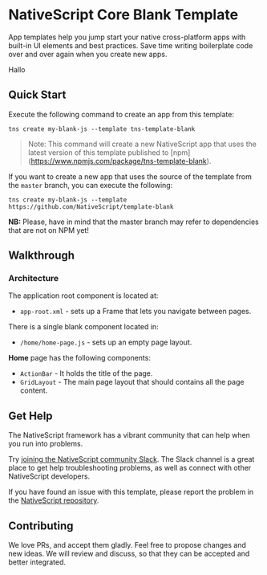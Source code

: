 # NativeScript Core Blank Template
App templates help you jump start your native cross-platform apps with built-in UI elements and best practices. Save time writing boilerplate code over and over again when you create new apps.

Hallo

## Quick Start
Execute the following command to create an app from this template:

```
tns create my-blank-js --template tns-template-blank
```

> Note: This command will create a new NativeScript app that uses the latest version of this template published to [npm] (https://www.npmjs.com/package/tns-template-blank).

If you want to create a new app that uses the source of the template from the `master` branch, you can execute the following:

```
tns create my-blank-js --template https://github.com/NativeScript/template-blank
```

**NB:** Please, have in mind that the master branch may refer to dependencies that are not on NPM yet!

## Walkthrough

### Architecture
The application root component is located at:
- `app-root.xml` - sets up a Frame that lets you navigate between pages.

There is a single blank component located in:
- `/home/home-page.js` - sets up an empty page layout.

**Home** page has the following components:
- `ActionBar` - It holds the title of the page.
- `GridLayout` - The main page layout that should contains all the page content.

## Get Help
The NativeScript framework has a vibrant community that can help when you run into problems.

Try [joining the NativeScript community Slack](http://developer.telerik.com/wp-login.php?action=slack-invitation). The Slack channel is a great place to get help troubleshooting problems, as well as connect with other NativeScript developers.

If you have found an issue with this template, please report the problem in the [NativeScript repository](https://github.com/NativeScript/NativeScript/issues).

## Contributing

We love PRs, and accept them gladly. Feel free to propose changes and new ideas. We will review and discuss, so that they can be accepted and better integrated.
